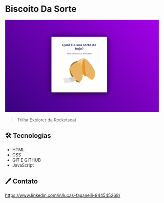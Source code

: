 # Biscoito Da Sorte

![preview](./.github/preview.png)

> Trilha Explorer da Rocketseat

## 🛠 Tecnologias

- HTML
- CSS
- GIT E GITHUB
- JavaScript

## 🖊 Contato

https://www.linkedin.com/in/lucas-faganelli-944545268/
